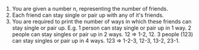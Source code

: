1. You are given a number n, representing the number of friends.
2. Each friend can stay single or pair up with any of it's friends.
3. You are required to print the number of ways in which these friends can stay single or pair up.
E.g.
1 person can stay single or pair up in 1 way.
2 people can stay singles or pair up in 2 ways. 12 => 1-2, 12.
3 people (123) can stay singles or pair up in 4 ways. 123 => 1-2-3, 12-3, 13-2, 23-1.